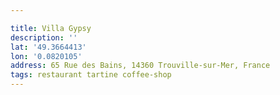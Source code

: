 ```yaml
---

title: Villa Gypsy
description: ''
lat: '49.3664413'
lon: '0.0820105'
address: 65 Rue des Bains, 14360 Trouville-sur-Mer, France
tags: restaurant tartine coffee-shop
---
```

